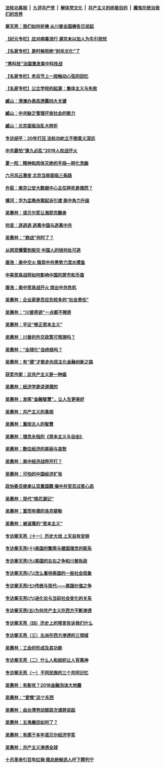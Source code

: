

####  [法轮功真相](../../../../basic/blob/master/README.md?t=06240831) &nbsp;|&nbsp; [九评共产党](../../../../9ping.md/blob/master/README.md?t=06240831) &nbsp;|&nbsp; [解体党文化](../../../../jtdwh.md/blob/master/README.md?t=06240831)  &nbsp;|&nbsp; [共产主义的终极目的](../../../../gczydzjmd.md/blob/master/README.md?t=06240831) &nbsp;|&nbsp; [魔鬼在统治我们的世界](../../../../mgztzwmdsj.md/blob/master/README.md?t=06240831) 

#### [章天亮：我们如何祈祷 从川普全国祷告日说起](../pages/nsc423/n11944627.md?t=06240831) 

#### [【纪元专栏】应对病毒流行 渥京未以加人为先引担忧](../pages/nsc423/n11875714.md?t=06240831) 

#### [【名家专栏】是时候拒绝“封杀文化”了](../pages/nsc423/n11814093.md?t=06240831) 

#### [“黑科技”治国激发美中科技战](../pages/nsc423/n11638056.md?t=06240831) 

#### [【名家专栏】老兵节上一段触动心弦的回忆](../pages/nsc423/n11646016.md?t=06240831) 

#### [【名家专栏】公立学校的起源：集体主义与失败](../pages/nsc423/n11601833.md?t=06240831) 

#### [臧山：港澳办表态透露四大关键](../pages/nsc423/n11421628.md?t=06240831) 

#### [臧山：中共缺乏管理开放社会的能力](../pages/nsc423/n11407457.md?t=06240831) 

#### [臧山：北京面临治乱大转折](../pages/nsc423/n11406895.md?t=06240831) 

#### [专访胡平：20年打压 法轮功屹立不倒意义深远](../pages/nsc423/n11398800.md?t=06240831) 

#### [中共最怕“逢九必乱”2019人权战开火](../pages/nsc423/n11385248.md?t=06240831) 

#### [夏一阳：精神和肉体灭绝的手段—转化洗脑](../pages/nsc423/n11368250.md?t=06240831) 

#### [六月风云激变 北京当局面临三条路](../pages/nsc423/n11313668.md?t=06240831) 

#### [许茹：南京公安大数据中心主任猝死是偶然？](../pages/nsc423/n11064744.md?t=06240831) 

#### [横河：华为孟晚舟案起诉引渡 美中角力升级](../pages/nsc423/n11027230.md?t=06240831) 

#### [吴惠林：诺贝尔奖让海耶克翻身](../pages/nsc423/n10890049.md?t=06240831) 

#### [何坚：逃逃逃 逃离中国与逃离中共](../pages/nsc423/n10592891.md?t=06240831) 

#### [吴惠林：“商战”何时了？](../pages/nsc423/n10573558.md?t=06240831) 

#### [从网贷爆雷到股灾 中国人的钱何处可逃](../pages/nsc423/n10572800.md?t=06240831) 

#### [唐浩：美中交火 隐现中共黑势力混水摸鱼](../pages/nsc423/n10544040.md?t=06240831) 

#### [中美贸易战将如何影响中国的房市和币值](../pages/nsc423/n10543697.md?t=06240831) 

#### [唐浩：美中贸易战开火 烧出中共危机](../pages/nsc423/n10540126.md?t=06240831) 

#### [吴惠林：企业家是否应负较多的“社会责任”](../pages/nsc423/n10535022.md?t=06240831) 

#### [吴惠林：“川普奇迹”一点都不稀奇](../pages/nsc423/n10512808.md?t=06240831) 

#### [吴惠林：平议“修正资本主义”](../pages/nsc423/n10495724.md?t=06240831) 

#### [吴惠林：川普的外交政策可预测吗？](../pages/nsc423/n10462387.md?t=06240831) 

#### [吴惠林：“全球化”会终结吗？](../pages/nsc423/n10452838.md?t=06240831) 

#### [吴惠林：有“德”才能走向民主化金融创新之路](../pages/nsc423/n10432292.md?t=06240831) 

#### [获奖作家：这共产主义是一种癌](../pages/nsc423/n10431541.md?t=06240831) 

#### [吴惠林：经济学是讲道德的](../pages/nsc423/n10398014.md?t=06240831) 

#### [吴惠林：发挥“金融智慧”，让人生更美好](../pages/nsc423/n10375019.md?t=06240831) 

#### [吴惠林：共产主义的真相](../pages/nsc423/n10351394.md?t=06240831) 

#### [吴惠林：重拾古人的智慧](../pages/nsc423/n10337691.md?t=06240831) 

#### [吴惠林：理念永恒的《资本主义与自由》](../pages/nsc423/n10316274.md?t=06240831) 

#### [吴惠林：数位经济的美丽与哀愁](../pages/nsc423/n10292946.md?t=06240831) 

#### [吴惠林：美中经济战将开打？](../pages/nsc423/n10258825.md?t=06240831) 

#### [吴惠林：可怕的中国经济扩张](../pages/nsc423/n10219147.md?t=06240831) 

#### [政协委员提承认双重国籍 揭中共官员过客心态](../pages/nsc423/n10208809.md?t=06240831) 

#### [吴惠林：现代“桃花源记”](../pages/nsc423/n10185234.md?t=06240831) 

#### [吴惠林：富而有德的洛克斐勒](../pages/nsc423/n10142264.md?t=06240831) 

#### [吴惠林：被诬蔑的“资本主义”](../pages/nsc423/n10124816.md?t=06240831) 

#### [专访章天亮（十一）历史大戏 上天自有安排](../pages/nsc423/n10094905.md?t=06240831) 

#### [专访章天亮(十)美国的繁荣与建国理念的联系](../pages/nsc423/n10094899.md?t=06240831) 

#### [专访章天亮(九)美国的左右之争和川普执政](../pages/nsc423/n10094889.md?t=06240831) 

#### [专访章天亮(八)怎么看待美国的一些社会现象](../pages/nsc423/n10094857.md?t=06240831) 

#### [专访章天亮(七)传统与现代——美国价值之争](../pages/nsc423/n10093140.md?t=06240831) 

#### [专访章天亮(六)进化论与当前社会变化的关系](../pages/nsc423/n10092036.md?t=06240831) 

#### [专访章天亮(五)为何共产主义在西方不断渗透](../pages/nsc423/n10083620.md?t=06240831) 

#### [专访章天亮（四）历史上的预言告诉我们什么](../pages/nsc423/n10083606.md?t=06240831) 

#### [专访章天亮（三）左派在西方渗透的三领域](../pages/nsc423/n10081115.md?t=06240831) 

#### [吴惠林：工会的形成及其功能](../pages/nsc423/n10080633.md?t=06240831) 

#### [专访章天亮（二）什么人和组织让人背离神](../pages/nsc423/n10076637.md?t=06240831) 

#### [专访章天亮（一）不同民族的三个共同记忆](../pages/nsc423/n10074188.md?t=06240831) 

#### [吴惠林：有影呒？2018金融泡沫大地震](../pages/nsc423/n10040534.md?t=06240831) 

#### [吴惠林：“爱情”这个东西](../pages/nsc423/n10019423.md?t=06240831) 

#### [吴惠林：由台湾劳动部政次请辞说起](../pages/nsc423/n9979679.md?t=06240831) 

#### [吴惠林：五鬼搬运如何了？](../pages/nsc423/n9925338.md?t=06240831) 

#### [吴惠林：有感于本年诺贝尔经济学奖](../pages/nsc423/n9871883.md?t=06240831) 

#### [吴惠林：共产主义渗透全球](../pages/nsc423/n9812748.md?t=06240831) 

#### [十月革命引百年红祸 俄总统候选人吁下葬列宁](../pages/nsc423/n9810182.md?t=06240831) 

